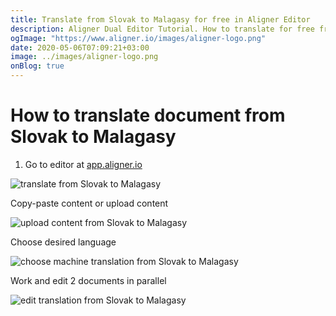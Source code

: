 ```yaml
---
title: Translate from Slovak to Malagasy for free in Aligner Editor
description: Aligner Dual Editor Tutorial. How to translate for free from Slovak to Malagasy. Aligner is multilingual document management platform. 
ogImage: "https://www.aligner.io/images/aligner-logo.png"
date: 2020-05-06T07:09:21+03:00
image: ../images/aligner-logo.png
onBlog: true
---
```


# How to translate document from Slovak to Malagasy

1. Go to editor at [app.aligner.io](https://app.aligner.io "Aligner App web page")

![translate from Slovak to Malagasy](../aligner-blank-editor.png "translate from Slovak to Malagasy")

Copy-paste content or upload content

![upload content from Slovak to Malagasy](../aligner-uploaded-document.png "upload content from Slovak to Malagasy")

Choose desired language

![choose machine translation from Slovak to Malagasy](../aligner-language-dropdown.png "choose machine translation from Slovak to Malagasy")

Work and edit 2 documents in parallel

![edit translation from Slovak to Malagasy](../aligner-double-sitded-editor.png "edit translation from Slovak to Malagasy")

